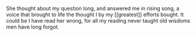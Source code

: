 She thought about my question long, and answered me in rising song, a voice that brought to life the thought I by my [[greatest]] efforts bought. It could be I have read her wrong, for all my reading never taught old wisdoms men have long forgot.